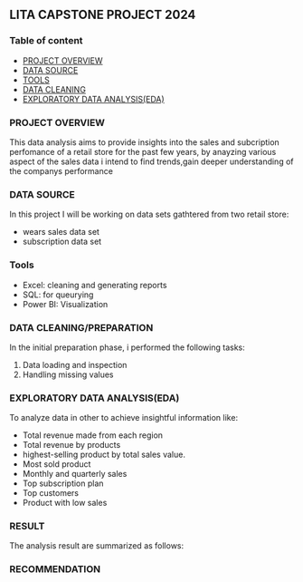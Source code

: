 ## LITA CAPSTONE PROJECT 2024

### Table of content
- [PROJECT OVERVIEW](#project-overview)
- [DATA SOURCE](#data-source)
- [TOOLS](#tools)
- [DATA CLEANING](#data-cleaning)
- [EXPLORATORY DATA ANALYSIS(EDA)](#exploratory-data-analysis)


### PROJECT OVERVIEW
This data analysis aims to provide insights into the sales and subcription perfomance of a retail store for the past few years, by anayzing various aspect of the sales data i intend to find trends,gain deeper understanding of the companys performance

### DATA SOURCE
In this project I will be working on data sets gathtered from two retail store: 
- wears sales data set
- subscription data set 

### Tools
- Excel: cleaning and generating reports
- SQL: for queurying
- Power BI: Visualization

### DATA CLEANING/PREPARATION
  
  In the initial preparation phase, i performed the following tasks:
  1. Data loading and inspection
  2. Handling missing values

### EXPLORATORY DATA ANALYSIS(EDA)
To analyze data in other to achieve insightful information like:
- Total revenue made from each region
- Total revenue by products
- highest-selling product by total sales value.
- Most sold product
- Monthly and quarterly sales
- Top subscription plan
- Top customers
- Product with low sales

### RESULT
The analysis result are summarized as follows:

### RECOMMENDATION

###

